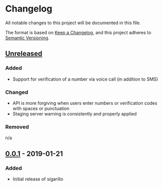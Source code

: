 # Changelog

All notable changes to this project will be documented in this file.

The format is based on [Keep a Changelog](https://keepachangelog.com/en/1.0.0/),
and this project adheres to [Semantic
Versioning](https://semver.org/spec/v2.0.0.html).

## [Unreleased]

### Added

- Support for verification of a number via voice call (in addition to SMS)

### Changed

- API is more forgiving when users enter numbers or verification codes with
  spaces or punctuation
- Staging server warning is consistently and properly applied

### Removed

n/a

## [0.0.1] - 2019-01-21

### Added

- Initial release of sigarillo

[unreleased]: https://gitlab.com/digiresilience/link/sigarillo/compare/0.0.1...master
[0.0.1]: https://gitlab.com/digiresilience/link/sigarillo/commits/0.0.1

